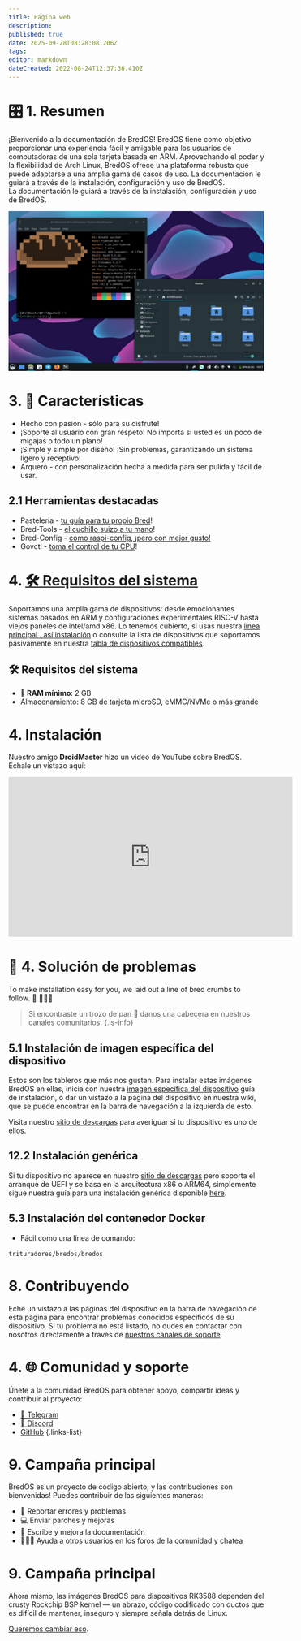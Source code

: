 ```yaml
---
title: Página web
description:
published: true
date: 2025-09-28T08:28:08.206Z
tags:
editor: markdown
dateCreated: 2022-08-24T12:37:36.410Z
---
```


# 🎛️ 1. Resumen

¡Bienvenido a la documentación de BredOS! BredOS tiene como objetivo proporcionar una experiencia fácil y amigable para los usuarios de computadoras de una sola tarjeta basada en ARM. Aprovechando el poder y la flexibilidad de Arch Linux, BredOS ofrece una plataforma robusta que puede adaptarse a una amplia gama de casos de uso.
La documentación le guiará a través de la instalación, configuración y uso de BredOS.\
La documentación le guiará a través de la instalación, configuración y uso de BredOS.

![](https://github.com/LinuxDroidMaster/Fydetab-Duo-DroidMaster-wiki/raw/main/Images/Linux/BredOS/preview.jpg)

# 3. 🚀 Características

- Hecho con pasión - sólo para su disfrute!
- ¡Soporte al usuario con gran respeto! No importa si usted es un poco de migajas o todo un plano!
- ¡Simple y simple por diseño! ¡Sin problemas, garantizando un sistema ligero y receptivo!
- Arquero - con personalización hecha a medida para ser pulida y fácil de usar.

## 2.1 Herramientas destacadas

- Pastelería - [tu guía para tu propio Bred](/install/first-setup)!
- Bred-Tools - [el cuchillo suizo a tu mano](/Tools)!
- Bred-Config - [como raspi-config, ¡pero con mejor gusto!](/bredos-config)
- Govctl - [toma el control de tu CPU](/how-to/govctl)!

# 4. [🛠️ Requisitos del sistema](#system-requirements)

Soportamos una amplia gama de dispositivos: desde emocionantes sistemas basados en ARM y configuraciones experimentales RISC-V hasta viejos paneles de intel/amd x86. Lo tenemos cubierto, si usas nuestra [línea principal . así instalación](/en/install/Installation-with-ISO) o consulte la lista de dispositivos que soportamos pasivamente en nuestra [tabla de dispositivos compatibles](/en/table-of-supported-devices).

## 🛠️ Requisitos del sistema

- **🧠 RAM mínimo**: 2 GB
- Almacenamiento: 8 GB de tarjeta microSD, eMMC/NVMe o más grande

# 4. Instalación

Nuestro amigo **DroidMaster** hizo un video de YouTube sobre BredOS. Échale un vistazo aquí:

<iframe width="560" height="315" src="https://www.youtube-nocookie.com/embed/eoLE27xdtu4?si=ai-0QqLNyCYfTKfA" title="YouTube video player" frameborder="0" allow="accelerometer; autoplay; clipboard-write; encrypted-media; gyroscope; picture-in-picture; web-share" referrerpolicy="strict-origin-when-cross-origin" allowfullscreen></iframe>

# 🔁 4. Solución de problemas

To make installation easy for you, we laid out a line of bred crumbs to follow. 🍞 🔸🔸🔸

> Si encontraste un trozo de pan 🔸 danos una cabecera en nuestros canales comunitarios.
> {.is-info}

## 5.1 Instalación de imagen específica del dispositivo

Estos son los tableros que más nos gustan. Para instalar estas imágenes BredOS en ellas, inicia con nuestra [imagen específica del dispositivo](/install/device-specific-image) guía de instalación, o dar un vistazo a la página del dispositivo en nuestra wiki, que se puede encontrar en la barra de navegación a la izquierda de esto.

Visita nuestro [sitio de descargas](https://bredos.org/download.html) para averiguar si tu dispositivo es uno de ellos.

## 12.2 Instalación genérica

Si tu dispositivo no aparece en nuestro [sitio de descargas](https://bredos.org/download.html) pero soporta el arranque de UEFI y se basa en la arquitectura x86 o ARM64, simplemente sigue nuestra guía para una instalación genérica disponible [here](/install/Installation-with-ISO).

## 5.3 Instalación del contenedor Docker

- Fácil como una línea de comando:

```
trituradores/bredos/bredos
```

# 8. Contribuyendo

Eche un vistazo a las páginas del dispositivo en la barra de navegación de esta página para encontrar problemas conocidos específicos de su dispositivo. Si tu problema no está listado, no dudes en contactar con nosotros directamente a través de [nuestros canales de soporte](#h-7-community-and-support).

# 4. 🌐 Comunidad y soporte

Únete a la comunidad BredOS para obtener apoyo, compartir ideas y contribuir al proyecto:

- [📱 Telegram](https://t.me/bredoslinux)
- [💬 Discord](https://discord.gg/jwhxuyKXaa)
- [GitHub](http://github.com/BredOS)
  {.links-list}

# 9. Campaña principal

BredOS es un proyecto de código abierto, y las contribuciones son bienvenidas! Puedes contribuir de las siguientes maneras:

- 🐛 Reportar errores y problemas
- 💻 Enviar parches y mejoras
- 📄 Escribe y mejora la documentación
- 🧑‍🤝‍🧑 Ayuda a otros usuarios en los foros de la comunidad y chatea

# 9. Campaña principal

Ahora mismo, las imágenes BredOS para dispositivos RK3588 dependen del crusty Rockchip BSP kernel — un abrazo, código codificado con ductos que es difícil de mantener, inseguro y siempre señala detrás de Linux.

[Queremos cambiar eso](/en/internal-bred-stuff/mainline-campaign).
